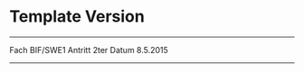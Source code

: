﻿Template Version
================

-----------	-----------
Fach		BIF/SWE1
Antritt		2ter
Datum		8.5.2015
-----------	-----------

